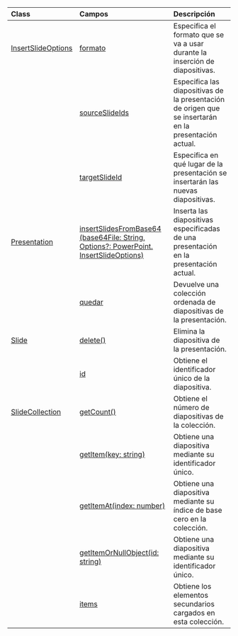 | Class | Campos | Descripción |
|:---|:---|:---|
|[InsertSlideOptions](/javascript/api/powerpoint/powerpoint.insertslideoptions)|[formato](/javascript/api/powerpoint/powerpoint.insertslideoptions#formatting)|Especifica el formato que se va a usar durante la inserción de diapositivas.|
||[sourceSlideIds](/javascript/api/powerpoint/powerpoint.insertslideoptions#sourceslideids)|Especifica las diapositivas de la presentación de origen que se insertarán en la presentación actual.|
||[targetSlideId](/javascript/api/powerpoint/powerpoint.insertslideoptions#targetslideid)|Especifica en qué lugar de la presentación se insertarán las nuevas diapositivas.|
|[Presentation](/javascript/api/powerpoint/powerpoint.presentation)|[insertSlidesFromBase64 (base64File: String, Options?: PowerPoint. InsertSlideOptions)](/javascript/api/powerpoint/powerpoint.presentation#insertslidesfrombase64-base64file--options-)|Inserta las diapositivas especificadas de una presentación en la presentación actual.|
||[quedar](/javascript/api/powerpoint/powerpoint.presentation#slides)|Devuelve una colección ordenada de diapositivas de la presentación.|
|[Slide](/javascript/api/powerpoint/powerpoint.slide)|[delete()](/javascript/api/powerpoint/powerpoint.slide#delete--)|Elimina la diapositiva de la presentación.|
||[id](/javascript/api/powerpoint/powerpoint.slide#id)|Obtiene el identificador único de la diapositiva.|
|[SlideCollection](/javascript/api/powerpoint/powerpoint.slidecollection)|[getCount()](/javascript/api/powerpoint/powerpoint.slidecollection#getcount--)|Obtiene el número de diapositivas de la colección.|
||[getItem(key: string)](/javascript/api/powerpoint/powerpoint.slidecollection#getitem-key-)|Obtiene una diapositiva mediante su identificador único.|
||[getItemAt(index: number)](/javascript/api/powerpoint/powerpoint.slidecollection#getitemat-index-)|Obtiene una diapositiva mediante su índice de base cero en la colección.|
||[getItemOrNullObject(id: string)](/javascript/api/powerpoint/powerpoint.slidecollection#getitemornullobject-id-)|Obtiene una diapositiva mediante su identificador único.|
||[items](/javascript/api/powerpoint/powerpoint.slidecollection#items)|Obtiene los elementos secundarios cargados en esta colección.|
